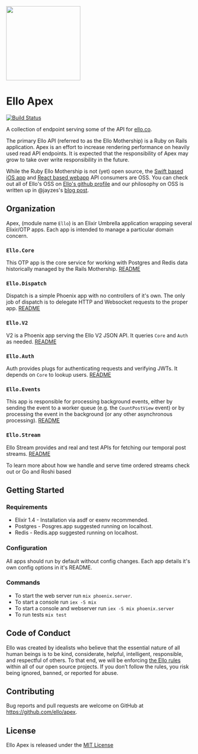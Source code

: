 <img src="http://d324imu86q1bqn.cloudfront.net/uploads/user/avatar/641/large_Ello.1000x1000.png" width="200px" height="200px" />

# Ello Apex

[![Build Status](https://travis-ci.org/ello/apex.svg?branch=master)](https://travis-ci.org/ello/apex)

A collection of endpoint serving some of the API for [ello.co](http://ello.co).

The primary Ello API (referred to as the Ello Mothership) is a Ruby on Rails
application. Apex is an effort to increase rendering performance on heavily
used read API endpoints. It is expected that the responsibility of Apex may
grow to take over write responsibility in the future.

While the Ruby Ello Mothership is not (yet) open source, the
[Swift based iOS app](https://github.com/ello/webapp) and
[React based webapp](https://github.com/ello/webapp) API consumers are OSS.
You can check out all of Ello's OSS on [Ello's github profile](https://github.com/ello)
and our philosophy on OSS is written up in @jayzes's
[blog post](https://ello.co/jayzes/post/tqll-z8u8gfbdysrk6wbkg).

## Organization

Apex, (module name `Ello`) is an Elixir Umbrella application wrapping several
Elixir/OTP apps. Each app is intended to manage a particular domain concern.

### `Ello.Core`

This OTP app is the core service for working with Postgres and Redis data
historically managed by the Rails Mothership. [README](/apps/ello_core/)

### `Ello.Dispatch`

Dispatch is a simple Phoenix app with no controllers of it's own. The only job
of dispatch is to delegate HTTP and Websocket requests to the proper app.
[README](/apps/ello_dispatch/)

### `Ello.V2`

V2 is a Phoenix app serving the Ello V2 JSON API. It queries `Core` and `Auth`
as needed. [README](/apps/ello_v2/)

### `Ello.Auth`

Auth provides plugs for authenticating requests and verifying JWTs. It depends
on `Core` to lookup users. [README](/apps/ello_auth/)

### `Ello.Events`

This app is responsible for processing background events, either by sending the
event to a worker queue (e.g. the `CountPostView` event) or by processing the
event in the background (or any other asynchronous processing).
[README](/apps/ello_events/)

### `Ello.Stream`

Ello Stream provides and real and test APIs for fetching our temporal post
streams.  [README](/apps/ello_stream/)

To learn more
about how we handle and serve time ordered streams check out or Go and Roshi
based 

## Getting Started

### Requirements

* Elixir 1.4 - Installation via asdf or exenv recommended.
* Postgres - Posgres.app suggested running on localhost.
* Redis - Redis.app suggested running on localhost.

### Configuration

All apps should run by default without config changes. Each app details it's
own config options in it's README.

### Commands

* To start the web server run `mix phoenix.server`.
* To start a console run `iex -S mix`
* To start a console and webserver run `iex -S mix phoenix.server`
* To run tests `mix test`

## Code of Conduct
Ello was created by idealists who believe that the essential nature of all
human beings is to be kind, considerate, helpful, intelligent, responsible,
and respectful of others. To that end, we will be enforcing
[the Ello rules](https://ello.co/wtf/policies/rules/) within all of our open
source projects. If you don’t follow the rules, you risk being ignored, banned,
or reported for abuse.

## Contributing
Bug reports and pull requests are welcome on GitHub at https://github.com/ello/apex.

## License
Ello Apex is released under the [MIT License](/LICENSE.txt)
